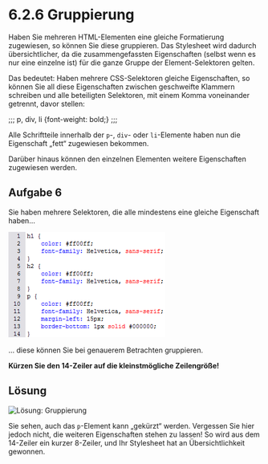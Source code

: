 # 6.2.6 Gruppierung

Haben Sie mehreren HTML-Elementen eine gleiche Formatierung zugewiesen, so können Sie diese gruppieren. Das Stylesheet wird dadurch übersichtlicher, da die zusammengefassten Eigenschaften (selbst wenn es nur eine einzelne ist) für die ganze Gruppe der Element-Selektoren gelten.

Das bedeutet: Haben mehrere CSS-Selektoren gleiche Eigenschaften, so können Sie all diese Eigenschaften zwischen geschweifte Klammern schreiben und alle beteiligten Selektoren, mit einem Komma voneinander getrennt, davor stellen:

;;;
p, div, li {font-weight: bold;}
;;;

Alle Schriftteile innerhalb der `p`-, `div`- oder `li`-Elemente haben nun die Eigenschaft „fett“ zugewiesen bekommen.

Darüber hinaus können den einzelnen Elementen weitere Eigenschaften zugewiesen werden.

## Aufgabe 6

Sie haben mehrere Selektoren, die alle mindestens eine gleiche Eigenschaft haben…

![Übung: Gruppierung](media/4_3_gruppierung_uebung.gif)

… diese können Sie bei genauerem Betrachten gruppieren.

**Kürzen Sie den 14-Zeiler auf die kleinstmögliche Zeilengröße!**

## Lösung

![Lösung: Gruppierung](media/4_3_gruppierung_loesung.gif)

Sie sehen, auch das `p`-Element kann „gekürzt“ werden. Vergessen Sie hier jedoch nicht, die weiteren Eigenschaften stehen zu lassen! So wird aus dem 14-Zeiler ein kurzer 8-Zeiler, und Ihr Stylesheet hat an Übersichtlichkeit gewonnen.
